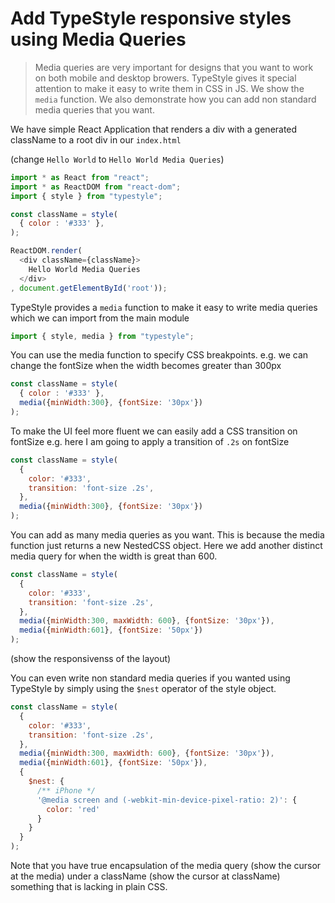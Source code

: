 # Add TypeStyle responsive styles using Media Queries
> Media queries are very important for designs that you want to work on both mobile and desktop browers. TypeStyle gives it special attention to make it easy to write them in CSS in JS. We show the `media` function. We also demonstrate how you can add non standard media queries that you want.

We have simple React Application that renders a div with a generated className to a root div in our `index.html`

(change `Hello World` to `Hello World Media Queries`)
```js
import * as React from "react";
import * as ReactDOM from "react-dom"; 
import { style } from "typestyle";

const className = style(
  { color : '#333' },
);

ReactDOM.render(
  <div className={className}>
    Hello World Media Queries
  </div>
, document.getElementById('root'));
```

TypeStyle provides a `media` function to make it easy to write media queries which we can import from the main module

```js
import { style, media } from "typestyle";
```

You can use the media function to specify CSS breakpoints. e.g. we can change the fontSize when the width becomes greater than 300px

```js
const className = style(
  { color : '#333' },
  media({minWidth:300}, {fontSize: '30px'}) 
);
``` 

To make the UI feel more fluent we can easily add a CSS transition on fontSize e.g. here I am going to apply a transition of `.2s` on fontSize

```js
const className = style(
  { 
    color: '#333',
    transition: 'font-size .2s',
  },
  media({minWidth:300}, {fontSize: '30px'}) 
);
```

You can add as many media queries as you want. This is because the media function just returns a new NestedCSS object. Here we add another distinct media query for when the width is great than 600.

```js
const className = style(
  { 
    color: '#333',
    transition: 'font-size .2s',
  },
  media({minWidth:300, maxWidth: 600}, {fontSize: '30px'}),
  media({minWidth:601}, {fontSize: '50px'}) 
);
```

(show the responsivenss of the layout)

You can even write non standard media queries if you wanted using TypeStyle by simply using the `$nest` operator of the style object.

```js
const className = style(
  { 
    color: '#333',
    transition: 'font-size .2s',
  },
  media({minWidth:300, maxWidth: 600}, {fontSize: '30px'}),
  media({minWidth:601}, {fontSize: '50px'}),
  {
    $nest: {
      /** iPhone */
      '@media screen and (-webkit-min-device-pixel-ratio: 2)': {
        color: 'red'
      }
    }
  }
);
```

Note that you have true encapsulation of the media query (show the cursor at the media) under a className (show the cursor at className) something that is lacking in plain CSS.
